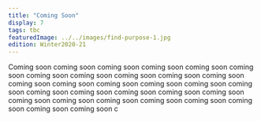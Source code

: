 ```yaml
---
title: "Coming Soon"
display: 7
tags: tbc
featuredImage: ../../images/find-purpose-1.jpg
edition: Winter2020-21
---
```

Coming soon coming soon coming soon coming soon coming soon coming soon coming soon coming soon coming soon coming soon coming soon coming soon coming soon coming soon coming soon coming soon coming soon coming soon coming soon coming soon coming soon coming soon coming soon coming soon coming soon coming soon coming soon coming soon coming soon coming soon c
